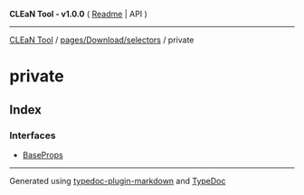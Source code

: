**CLEaN Tool - v1.0.0** ( [Readme](../../../../README.md) \| API )

***

[CLEaN Tool](../../../../modules.md) / [pages/Download/selectors](../README.md) / private

# private

## Index

### Interfaces

- [BaseProps](interfaces/BaseProps.md)

***

Generated using [typedoc-plugin-markdown](https://www.npmjs.com/package/typedoc-plugin-markdown) and [TypeDoc](https://typedoc.org/)
